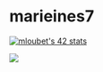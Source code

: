 # marieines7
[![mloubet's 42 stats](https://badge42.herokuapp.com/api/stats/mloubet?cursus=42Cursus)](https://github.com/mloubet/badge42)



<a href= "https://www.linkedin.com/in/marieinesloubet/">
<img align=center src="https://img.shields.io/badge/linkedin-%230077B5.svg?&style=for-the-badge&logo=linkedin&logoColor=white" /></a>
